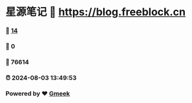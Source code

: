 # 星源笔记 :link: https://blog.freeblock.cn 
### :page_facing_up: [14](https://blog.freeblock.cn/tag.html) 
### :speech_balloon: 0 
### :hibiscus: 76614 
### :alarm_clock: 2024-08-03 13:49:53 
### Powered by :heart: [Gmeek](https://github.com/Meekdai/Gmeek)
